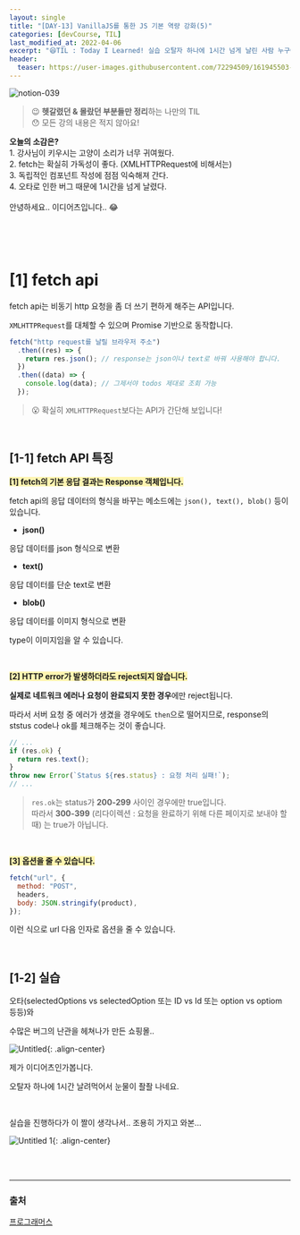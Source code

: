 ```yaml
---
layout: single
title: "[DAY-13] VanillaJS를 통한 JS 기본 역량 강화(5)"
categories: [devCourse, TIL]
last_modified_at: 2022-04-06
excerpt: "😆TIL : Today I Learned! 실습 오탈자 하나에 1시간 넘게 날린 사람 누구야! 나다.."
header:
  teaser: https://user-images.githubusercontent.com/72294509/161945503-c4cc6ddf-cbb3-44e8-93cb-b8e7e7d9a08e.png
---
```


![notion-039](https://user-images.githubusercontent.com/72294509/161945503-c4cc6ddf-cbb3-44e8-93cb-b8e7e7d9a08e.png)

> 😉 **헷갈렸던 & 몰랐던 부분들만 정리**하는 나만의 TIL<br>
> 😯 모든 강의 내용은 적지 않아요!

<p class='notice--success'>
	<strong>오늘의 소감은?</strong><br>
	1. 강사님이 키우시는 고양이 소리가 너무 귀여웠다. <br>
	2. fetch는 확실히 가독성이 좋다. (XMLHTTPRequest에 비해서는)<br>
	3. 독립적인 컴포넌트 작성에 점점 익숙해져 간다.<br>
	4. 오타로 인한 버그 때문에 1시간을 넘게 날렸다.<br>
	<br>
	안녕하세요.. 이디어츠입니다.. 😂<br>

</p>

<br><br><br>

# [1] fetch api

fetch api는 비동기 http 요청을 좀 더 쓰기 편하게 해주는 API입니다.

`XMLHTTPRequest`를 대체할 수 있으며 Promise 기반으로 동작합니다.

```jsx
fetch("http request를 날릴 브라우저 주소")
  .then((res) => {
    return res.json(); // response는 json이나 text로 바꿔 사용해야 합니다.
  })
  .then((data) => {
    console.log(data); // 그제서야 todos 제대로 조회 가능
  });
```

> 😮 확실히 `XMLHTTPRequest`보다는 API가 간단해 보입니다!

<br>

## [1-1] fetch API 특징

<span style="background-color:#fff5b1;">**[1] fetch의 기본 응답 결과는 Response 객체입니다.**</span>

fetch api의 응답 데이터의 형식을 바꾸는 메소드에는 `json(), text(), blob()` 등이 있습니다.

- **json()**

응답 데이터를 json 형식으로 변환

- **text()**

응답 데이터를 단순 text로 변환

- **blob()**

응답 데이터를 이미지 형식으로 변환

type이 이미지임을 알 수 있습니다.

<br>

<span style="background-color:#fff5b1;">**[2] HTTP error가 발생하더라도 reject되지 않습니다.**</span>

**실제로 네트워크 에러나 요청이 완료되지 못한 경우**에만 reject됩니다.

따라서 서버 요청 중 에러가 생겼을 경우에도 `then`으로 떨어지므로, response의 ststus code나 ok를 체크해주는 것이 좋습니다.

```jsx
// ...
if (res.ok) {
  return res.text();
}
throw new Error(`Status ${res.status} : 요청 처리 실패!`);
// ...
```

> `res.ok`는 status가 **200-299** 사이인 경우에만 true입니다.<br>
> 따라서 **300-399** (리다이렉션 : 요청을 완료하기 위해 다른 페이지로 보내야 할때) 는 true가 아닙니다.

<br>

<span style="background-color:#fff5b1;">**[3] 옵션을 줄 수 있습니다.**</span>

```jsx
fetch("url", {
  method: "POST",
  headers,
  body: JSON.stringify(product),
});
```

이런 식으로 url 다음 인자로 옵션을 줄 수 있습니다.

<br>

## [1-2] 실습

오타(selectedOptions vs selectedOption 또는 ID vs Id 또는 option vs optiom 등등)와

수많은 버그의 난관을 헤쳐나가 만든 쇼핑몰..

![Untitled](https://user-images.githubusercontent.com/72294509/161945514-e1dfcbf8-76b4-41bc-b101-37f7e84fb73a.png){: .align-center}

제가 이디어츠인가봅니다.

오탈자 하나에 1시간 날려먹어서 눈물이 좔좔 나네요.

<br>

실습을 진행하다가 이 짤이 생각나서.. 조용히 가지고 와본...

![Untitled 1](https://user-images.githubusercontent.com/72294509/161945512-11595b83-67df-48b5-851c-f3f0fcfb9f6b.png){: .align-center}

<br><br>

---

### 출처

[프로그래머스](https://programmers.co.kr/)

